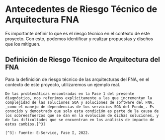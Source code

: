 
# Antecedentes de Riesgo Técnico de Arquitectura FNA
Es importante definir lo que es el riesgo técnico en el contexto de este proyecto. Con esto, podemos identificar y realizar propuestas y diseños que los mitiguen. 

## Definición de Riesgo Técnico de Arquitectura del FNA
Para la definición de riesgo técnico de las arquitecturas del FNA, en el contexto de este proyecto, utilizaremos un ejemplo real. 

    De las problemáticas encontradas en la Fase 1 del presente diagnóstico, nos referimos explícitamente a las que incrementan la complejidad de las soluciones SOA y soluciones de software del FNA, _como el manejo de dependencias de los servicios SOA del Fondo_. Es conocido y demostrado que solo esta condición es parte de la causa de los sobreesfuerzos que se dan en la evolución de dichas soluciones, y de las dificultades que se encuentran en los análisis de impacto de estos cambios.[^3]
    
    [^3]: Fuente: E-Service, Fase I, 2022.

    


